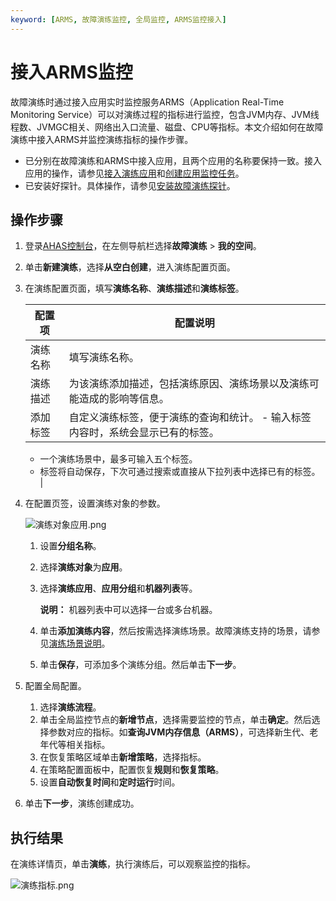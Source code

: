 ```yaml
---
keyword: [ARMS, 故障演练监控, 全局监控, ARMS监控接入]
---
```


# 接入ARMS监控

故障演练时通过接入应用实时监控服务ARMS（Application Real-Time Monitoring Service）可以对演练过程的指标进行监控，包含JVM内存、JVM线程数、JVMGC相关、网络出入口流量、磁盘、CPU等指标。本文介绍如何在故障演练中接入ARMS并监控演练指标的操作步骤。

-   已分别在故障演练和ARMS中接入应用，且两个应用的名称要保持一致。接入应用的操作，请参见[接入演练应用](/cn.zh-CN/故障演练/开始演练/接入演练应用.md)和[创建应用监控任务](/cn.zh-CN/快速入门/创建应用监控任务.md)。
-   已安装好探针。具体操作，请参见[安装故障演练探针](/cn.zh-CN/故障演练/开始演练/安装故障演练探针.md)。

## 操作步骤

1.  登录[AHAS控制台](https://ahas.console.aliyun.com)，在左侧导航栏选择**故障演练** \> **我的空间**。

2.  单击**新建演练**，选择**从空白创建**，进入演练配置页面。

3.  在演练配置页面，填写**演练名称**、**演练描述**和**演练标签**。

    |配置项|配置说明|
    |---|----|
    |演练名称|填写演练名称。|
    |演练描述|为该演练添加描述，包括演练原因、演练场景以及演练可能造成的影响等信息。|
    |添加标签|自定义演练标签，便于演练的查询和统计。    -   输入标签内容时，系统会显示已有的标签。
    -   一个演练场景中，最多可输入五个标签。
    -   标签将自动保存，下次可通过搜索或直接从下拉列表中选择已有的标签。 |

4.  在配置页签，设置演练对象的参数。

    ![演练对象应用.png](https://static-aliyun-doc.oss-accelerate.aliyuncs.com/assets/img/zh-CN/6518029951/p133160.png)

    1.  设置**分组名称**。
    2.  选择**演练对象**为**应用**。
    3.  选择**演练应用**、**应用分组**和**机器列表**等。

        **说明：** 机器列表中可以选择一台或多台机器。

    4.  单击**添加演练内容**，然后按需选择演练场景。故障演练支持的场景，请参见[演练场景说明](/cn.zh-CN/故障演练/演练场景/演练场景说明.md)。
    5.  单击**保存**，可添加多个演练分组。然后单击**下一步**。
5.  配置全局配置。

    1.  选择**演练流程**。
    2.  单击全局监控节点的**新增节点**，选择需要监控的节点，单击**确定**。然后选择参数对应的指标。如**查询JVM内存信息（ARMS）**，可选择新生代、老年代等相关指标。
    3.  在恢复策略区域单击**新增策略**，选择指标。
    4.  在策略配置面板中，配置恢复**规则**和**恢复策略**。
    5.  设置**自动恢复时间**和**定时运行**时间。
6.  单击**下一步**，演练创建成功。


## 执行结果

在演练详情页，单击**演练**，执行演练后，可以观察监控的指标。

![演练指标.png](https://static-aliyun-doc.oss-accelerate.aliyuncs.com/assets/img/zh-CN/6518029951/p133166.png)

